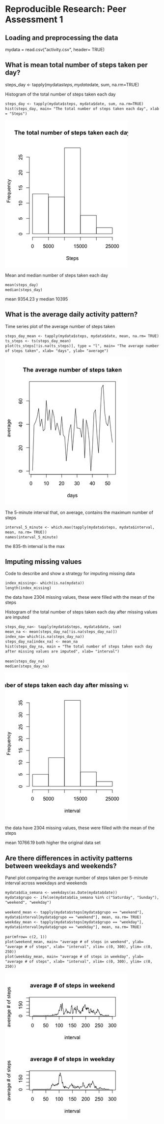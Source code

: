 # Reproducible Research: Peer Assessment 1

## Loading and preprocessing the data

mydata = read.csv("activity.csv", header= TRUE)

## What is mean total number of steps taken per day?

steps_day <- tapply(mydata$steps, mydata$date, sum, na.rm=TRUE)

Histogram of the total number of steps taken each day
```{r, echo=TRUE}
steps_day <- tapply(mydata$steps, mydata$date, sum, na.rm=TRUE)
hist(steps_day, main= "The total number of steps taken each day", xlab = "Steps")
```

![plot of chunk sample_panelplot](instructions_fig/2-hist.png) 

Mean and median number of steps taken each day
```{r, echo=TRUE}
mean(steps_day)
median(steps_day)
```
mean 9354.23 y median 10395

## What is the average daily activity pattern?

Time series plot of the average number of steps taken
```{r, echo=TRUE}
steps_day_mean <- tapply(mydata$steps, mydata$date, mean, na.rm= TRUE)
ts_steps <- ts(steps_day_mean)
plot(ts_steps[!is.na(ts_steps)], type = "l", main= "The average number of steps taken", xlab= "days", ylab= "average")
```

![plot of chunk sample_panelplot](instructions_fig/4-ts.png)

The 5-minute interval that, on average, contains the maximum number of steps
```{r, echo=TRUE}
interval_5_minute <- which.max(tapply(mydata$steps, mydata$interval, mean, na.rm= TRUE))
names(interval_5_minute)
```
the 835-th interval is the max

## Imputing missing values

Code to describe and show a strategy for imputing missing data
```{r, echo=TRUE}
index_missing<- which(is.na(mydata))
length(index_missing)
```
the data have 2304 missing values, these were filled with the mean of the steps

Histogram of the total number of steps taken each day after missing values are imputed
```{r, echo=TRUE}
steps_day_na<- tapply(mydata$steps, mydata$date, sum)
mean_na <- mean(steps_day_na[!is.na(steps_day_na)])
index_na= which(is.na(steps_day_na))
steps_day_na[index_na] <- mean_na
hist(steps_day_na, main = "The total number of steps taken each day after missing values are imputed", xlab= "interval")

mean(steps_day_na)
median(steps_day_na)
```
![plot of chunk sample_panelplot](instructions_fig/7-histogram.png)

the data have 2304 missing values, these were filled with the mean of the steps

mean 10766.19 both higher the original data set

## Are there differences in activity patterns between weekdays and weekends?

Panel plot comparing the average number of steps taken per 5-minute interval across weekdays and weekends
```{r, echo=TRUE}
mydata$dia_semana <- weekdays(as.Date(mydata$date))
mydata$grupo <- ifelse(mydata$dia_semana %in% c("Saturday", "Sunday"), "weekend", "weekday")

weekend_mean <- tapply(mydata$steps[mydata$grupo == "weekend"], mydata$interval[mydata$grupo == "weekend"], mean, na.rm= TRUE)
weekday_mean <- tapply(mydata$steps[mydata$grupo == "weekday"], mydata$interval[mydata$grupo == "weekday"], mean, na.rm= TRUE)

par(mfrow= c(2, 1))
plot(weekend_mean, main= "average # of steps in weekend", ylab= "average # of steps", xlab= "interval", xlim= c(0, 300), ylim= c(0, 250))
plot(weekday_mean, main= "average # of steps in weekday", ylab= "average # of steps", xlab= "interval", xlim= c(0, 300), ylim= c(0, 250))
```
![plot of chunk sample_panelplot](instructions_fig/8-plot.png)

